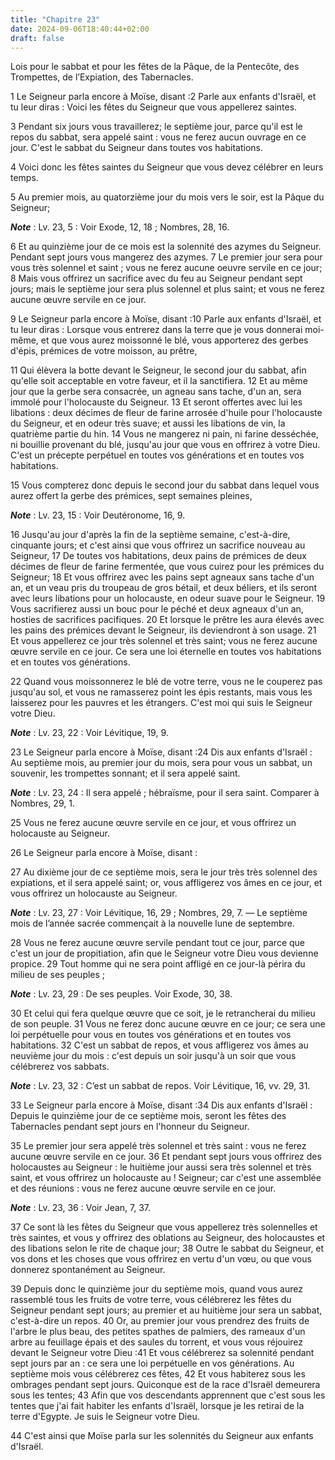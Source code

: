```yaml
---
title: "Chapitre 23"
date: 2024-09-06T18:40:44+02:00
draft: false
---
```



Lois pour le sabbat et pour les fêtes de la Pâque, de la Pentecôte, des Trompettes, de l’Expiation, des Tabernacles.


1 Le Seigneur parla encore à Moïse, disant :2 Parle aux enfants d'Israël, et tu leur diras : Voici les fêtes du Seigneur que vous appellerez saintes.


3 Pendant six jours vous travaillerez; le septième jour, parce qu'il est le repos du sabbat, sera appelé saint : vous ne ferez aucun ouvrage en ce jour. C'est le sabbat du Seigneur dans toutes vos habitations.


4 Voici donc les fêtes saintes du Seigneur que vous devez célébrer en leurs temps.


5 Au premier mois, au quatorzième jour du mois vers le soir, est la Pâque du Seigneur;

***Note*** :  Lv. 23, 5 : Voir Exode, 12, 18 ; Nombres, 28, 16.

6 Et au quinzième jour de ce mois est la solennité des azymes du Seigneur. Pendant sept jours vous mangerez des azymes. 7 Le premier jour sera pour vous très solennel et saint ; vous ne ferez aucune oeuvre servile en ce jour; 8 Mais vous offrirez un sacrifice avec du feu au Seigneur pendant sept jours; mais le septième jour sera plus solennel et plus saint; et vous ne ferez aucune œuvre servile en ce jour.


9 Le Seigneur parla encore à Moïse, disant :10 Parle aux enfants d'Israël, et tu leur diras : Lorsque vous entrerez dans la terre que je vous donnerai moi-même, et que vous aurez moissonné le blé, vous apporterez des gerbes d'épis, prémices de votre moisson, au prêtre,


11 Qui élèvera la botte devant le Seigneur, le second jour du sabbat, afin qu'elle soit acceptable en votre faveur, et il la sanctifiera. 12 Et au même jour que la gerbe sera consacrée, un agneau sans tache, d'un an, sera immolé pour l'holocauste du Seigneur. 13 Et seront offertes avec lui les libations : deux décimes de fleur de farine arrosée d'huile pour l'holocauste du Seigneur, et en odeur très suave; et aussi les libations de vin, la quatrième partie du hin. 14 Vous ne mangerez ni pain, ni farine desséchée, ni bouillie provenant du blé, jusqu'au jour que vous en offrirez à votre Dieu. C'est un précepte perpétuel en toutes vos générations et en toutes vos habitations.


15 Vous compterez donc depuis le second jour du sabbat dans lequel vous aurez offert la gerbe des prémices, sept semaines pleines,

***Note*** :  Lv. 23, 15 : Voir Deutéronome, 16, 9.

16 Jusqu'au jour d'après la fin de la septième semaine, c'est-à-dire, cinquante jours; et c'est ainsi que vous offrirez un sacrifice nouveau au Seigneur, 17 De toutes vos habitations, deux pains de prémices de deux décimes de fleur de farine fermentée, que vous cuirez pour les prémices du Seigneur; 18 Et vous offrirez avec les pains sept agneaux sans tache d'un an, et un veau pris du troupeau de gros bétail, et deux béliers, et ils seront avec leurs libations pour un holocauste, en odeur suave pour le Seigneur. 19 Vous sacrifierez aussi un bouc pour le péché et deux agneaux d'un an, hosties de sacrifices pacifiques. 20 Et lorsque le prêtre les aura élevés avec les pains des prémices devant le Seigneur, ils deviendront à son usage. 21 Et vous appellerez ce jour très solennel et très saint; vous ne ferez aucune œuvre servile en ce jour. Ce sera une loi éternelle en toutes vos habitations et en toutes vos générations.


22 Quand vous moissonnerez le blé de votre terre, vous ne le couperez pas jusqu'au sol, et vous ne ramasserez point les épis restants, mais vous les laisserez pour les pauvres et les étrangers. C'est moi qui suis le Seigneur votre Dieu.

***Note*** :  Lv. 23, 22 : Voir Lévitique, 19, 9.


23 Le Seigneur parla encore à Moïse, disant :24 Dis aux enfants d'Israël : Au septième mois, au premier jour du mois, sera pour vous un sabbat, un souvenir, les trompettes sonnant; et il sera appelé saint.

***Note*** :  Lv. 23, 24 : Il sera appelé ; hébraïsme, pour il sera saint. Comparer à Nombres, 29, 1.


25 Vous ne ferez aucune œuvre servile en ce jour, et vous offrirez un holocauste au Seigneur.


26 Le Seigneur parla encore à Moïse, disant :


27 Au dixième jour de ce septième mois, sera le jour très très solennel des expiations, et il sera appelé saint; or, vous affligerez vos âmes en ce jour, et vous offrirez un holocauste au Seigneur.

***Note*** :  Lv. 23, 27 : Voir Lévitique, 16, 29 ; Nombres, 29, 7. ― Le septième mois de l’année sacrée commençait à la nouvelle lune de septembre.

28 Vous ne ferez aucune œuvre servile pendant tout ce jour, parce que c'est un jour de propitiation, afin que le Seigneur votre Dieu vous devienne propice. 29 Tout homme qui ne sera point affligé en ce jour-là périra du milieu de ses peuples ;

***Note*** :  Lv. 23, 29 : De ses peuples. Voir Exode, 30, 38.

30 Et celui qui fera quelque œuvre que ce soit, je le retrancherai du milieu de son peuple. 31 Vous ne ferez donc aucune œuvre en ce jour; ce sera une loi perpétuelle pour vous en toutes vos générations et en toutes vos habitations. 32 C'est un sabbat de repos, et vous affligerez vos âmes au neuvième jour du mois : c'est depuis un soir jusqu'à un soir que vous célébrerez vos sabbats.

***Note*** :  Lv. 23, 32 : C’est un sabbat de repos. Voir Lévitique, 16, vv. 29, 31.


33 Le Seigneur parla encore à Moïse, disant :34 Dis aux enfants d'Israël : Depuis le quinzième jour de ce septième mois, seront les fêtes des Tabernacles pendant sept jours en l'honneur du Seigneur.


35 Le premier jour sera appelé très solennel et très saint : vous ne ferez aucune œuvre servile en ce jour. 36 Et pendant sept jours vous offrirez des holocaustes au Seigneur : le huitième jour aussi sera très solennel et très saint, et vous offrirez un holocauste au ! Seigneur; car c'est une assemblée et des réunions : vous ne ferez aucune œuvre servile en ce jour.

***Note*** :  Lv. 23, 36 : Voir Jean, 7, 37.


37 Ce sont là les fêtes du Seigneur que vous appellerez très solennelles et très saintes, et vous y offrirez des oblations au Seigneur, des holocaustes et des libations selon le rite de chaque jour; 38 Outre le sabbat du Seigneur, et vos dons et les choses que vous offrirez en vertu d'un vœu, ou que vous donnerez spontanément au Seigneur.


39 Depuis donc le quinzième jour du septième mois, quand vous aurez rassemblé tous les fruits de votre terre, vous célébrerez les fêtes du Seigneur pendant sept jours; au premier et au huitième jour sera un sabbat, c'est-à-dire un repos. 40 Or, au premier jour vous prendrez des fruits de l'arbre le plus beau, des petites spathes de palmiers, des rameaux d'un arbre au feuillage épais et des saules du torrent, et vous vous réjouirez devant le Seigneur votre Dieu :41 Et vous célébrerez sa solennité pendant sept jours par an : ce sera une loi perpétuelle en vos générations. Au septième mois vous célébrerez ces fêtes, 42 Et vous habiterez sous les ombrages pendant sept jours. Quiconque est de la race d'Israël demeurera sous les tentes; 43 Afin que vos descendants apprennent que c'est sous les tentes que j'ai fait habiter les enfants d'Israël, lorsque je les retirai de la terre d'Egypte. Je suis le Seigneur votre Dieu.


44 C'est ainsi que Moïse parla sur les solennités du Seigneur aux enfants d'Israël.

